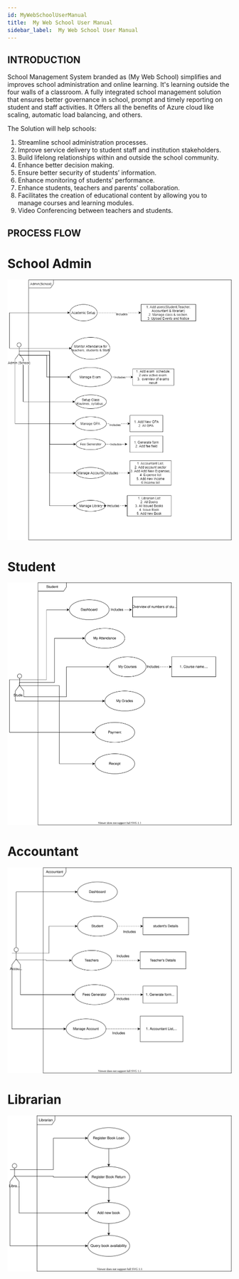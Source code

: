 ```yaml
---
id: MyWebSchoolUserManual
title:  My Web School User Manual
sidebar_label:  My Web School User Manual
---
```


## INTRODUCTION


School Management System branded as (My Web School) simplifies and improves school administration and online learning. It's learning outside the four walls of a classroom.
A fully integrated school management solution that ensures better governance in school, prompt and timely reporting on student and staff activities. 
It Offers all the benefits of Azure cloud like scaling, automatic load balancing, and others.


The Solution will help schools:
1.	Streamline school administration processes.
2.	Improve service delivery to student staff and institution stakeholders.
3.	Build lifelong relationships within and outside the school community.
4.	Enhance better decision making.
5.	Ensure better security of students’ information.
6.	Enhance monitoring of students’ performance.
7.	Enhance students, teachers and parents’ collaboration.  
8.	Facilitates the creation of educational content by allowing you to manage courses and learning modules.
9.  Video Conferencing between teachers and students.

## PROCESS FLOW

# School Admin 
 ![alt-text](assets/MyWebSchool/SchoolAnywhere.png)

# Student

 ![alt-text](assets/MyWebSchool/SchoolAnywhere-Student.svg)

# Accountant

 ![alt-text](assets/MyWebSchool/SchoolAnywhere-Accountant.svg)

# Librarian

 ![alt-text](assets/MyWebSchool/SchoolAnywhere-Librarian.svg)


